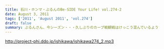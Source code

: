 ```yaml
---
title: 石川・ホンマ・ぶるんのBe-SIDE Your Life! vol.274-2
date: August 3, 2011
tags: ['2011', 'August 2011', 'vol.274']
draft: false
summary: ぶるんさん、今シーズン・・・久しぶりのカープ戦観戦はけっこう混んでいるようです。神宮でビールいいですね～～NAMAE
---
```


http://project-phi.ddo.jp/ishikawa/ishikawa274_2.mp3